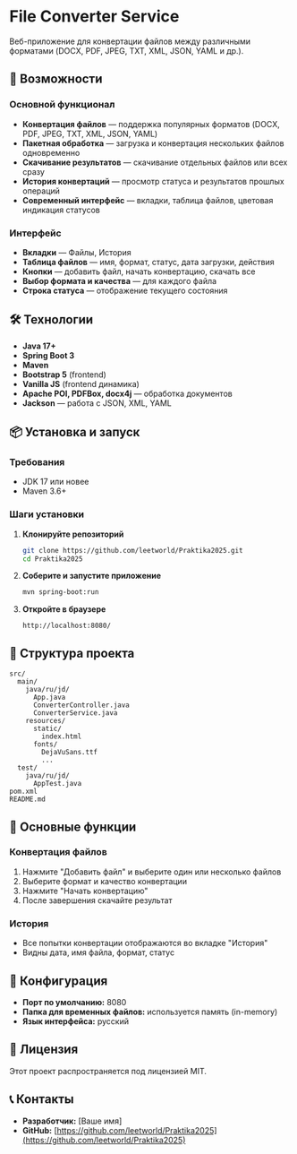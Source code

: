 # File Converter Service

Веб-приложение для конвертации файлов между различными форматами (DOCX, PDF, JPEG, TXT, XML, JSON, YAML и др.).

## 🚀 Возможности

### Основной функционал

* **Конвертация файлов** — поддержка популярных форматов (DOCX, PDF, JPEG, TXT, XML, JSON, YAML)
* **Пакетная обработка** — загрузка и конвертация нескольких файлов одновременно
* **Скачивание результатов** — скачивание отдельных файлов или всех сразу
* **История конвертаций** — просмотр статуса и результатов прошлых операций
* **Современный интерфейс** — вкладки, таблица файлов, цветовая индикация статусов

### Интерфейс

* **Вкладки** — Файлы, История
* **Таблица файлов** — имя, формат, статус, дата загрузки, действия
* **Кнопки** — добавить файл, начать конвертацию, скачать все
* **Выбор формата и качества** — для каждого файла
* **Строка статуса** — отображение текущего состояния

## 🛠 Технологии

* **Java 17+**
* **Spring Boot 3**
* **Maven**
* **Bootstrap 5** (frontend)
* **Vanilla JS** (frontend динамика)
* **Apache POI, PDFBox, docx4j** — обработка документов
* **Jackson** — работа с JSON, XML, YAML

## 📦 Установка и запуск

### Требования

* JDK 17 или новее
* Maven 3.6+

### Шаги установки

1. **Клонируйте репозиторий**
   ```sh
   git clone https://github.com/leetworld/Praktika2025.git
   cd Praktika2025
   ```
2. **Соберите и запустите приложение**
   ```sh
   mvn spring-boot:run
   ```
3. **Откройте в браузере**
   ```
   http://localhost:8080/
   ```

## 📁 Структура проекта

```
src/
  main/
    java/ru/jd/
      App.java
      ConverterController.java
      ConverterService.java
    resources/
      static/
        index.html
      fonts/
        DejaVuSans.ttf
        ...
  test/
    java/ru/jd/
      AppTest.java
pom.xml
README.md
```

## 🎯 Основные функции

### Конвертация файлов

1. Нажмите "Добавить файл" и выберите один или несколько файлов
2. Выберите формат и качество конвертации
3. Нажмите "Начать конвертацию"
4. После завершения скачайте результат

### История

* Все попытки конвертации отображаются во вкладке "История"
* Видны дата, имя файла, формат, статус

## 🔧 Конфигурация

* **Порт по умолчанию:** 8080
* **Папка для временных файлов:** используется память (in-memory)
* **Язык интерфейса:** русский

## 📝 Лицензия

Этот проект распространяется под лицензией MIT.

## 📞 Контакты

* **Разработчик:** [Ваше имя]
* **GitHub:** [https://github.com/leetworld/Praktika2025](https://github.com/leetworld/Praktika2025) 
